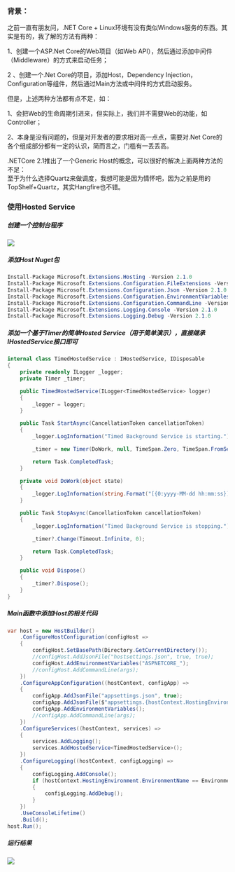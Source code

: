 
### 背景：  
之前一直有朋友问，.NET Core + Linux环境有没有类似Windows服务的东西。其实是有的，我了解的方法有两种：

1、创建一个ASP.Net Core的Web项目（如Web API），然后通过添加中间件（Middleware）的方式来启动任务；

2 、创建一个.Net Core的项目，添加Host，Dependency Injection，Configuration等组件，然后通过Main方法或中间件的方式启动服务。

但是，上述两种方法都有点不足，如：

1、会把Web的生命周期引进来，但实际上，我们并不需要Web的功能，如Controller；

2、本身是没有问题的，但是对开发者的要求相对高一点点，需要对.Net Core的各个组成部分都有一定的认识，简而言之，门槛有一丢丢高。

.NETCore 2.1推出了一个Generic Host的概念，可以很好的解决上面两种方法的不足：  
至于为什么选择Quartz来做调度，我想可能是因为情怀吧，因为之前是用的TopShelf+Quartz，其实Hangfire也不错。  

### 使用Hosted Service  
##### 创建一个控制台程序  
![](https://github-1251498502.cos.ap-chongqing.myqcloud.com/Stack.Notepads/Notebook.201904260001.png)

##### 添加Host Nuget包  
``` C#
Install-Package Microsoft.Extensions.Hosting -Version 2.1.0
Install-Package Microsoft.Extensions.Configuration.FileExtensions -Version 2.1.0
Install-Package Microsoft.Extensions.Configuration.Json -Version 2.1.0
Install-Package Microsoft.Extensions.Configuration.EnvironmentVariables -Version 2.1.0
Install-Package Microsoft.Extensions.Configuration.CommandLine -Version 2.1.0
Install-Package Microsoft.Extensions.Logging.Console -Version 2.1.0
Install-Package Microsoft.Extensions.Logging.Debug -Version 2.1.0
```  

##### 添加一个基于Timer的简单Hosted Service（用于简单演示），直接继承IHostedService接口即可  
``` C#
internal class TimedHostedService : IHostedService, IDisposable
{
    private readonly ILogger _logger;
    private Timer _timer;

    public TimedHostedService(ILogger<TimedHostedService> logger)
    {
        _logger = logger;
    }

    public Task StartAsync(CancellationToken cancellationToken)
    {
        _logger.LogInformation("Timed Background Service is starting.");

        _timer = new Timer(DoWork, null, TimeSpan.Zero, TimeSpan.FromSeconds(5));

        return Task.CompletedTask;
    }

    private void DoWork(object state)
    {
        _logger.LogInformation(string.Format("[{0:yyyy-MM-dd hh:mm:ss}]Timed Background Service is working.", DateTime.Now));
    }

    public Task StopAsync(CancellationToken cancellationToken)
    {
        _logger.LogInformation("Timed Background Service is stopping.");

        _timer?.Change(Timeout.Infinite, 0);

        return Task.CompletedTask;
    }

    public void Dispose()
    {
        _timer?.Dispose();
    }
}
```
##### Main函数中添加Host的相关代码  
``` C#
var host = new HostBuilder()
    .ConfigureHostConfiguration(configHost =>
    {
        configHost.SetBasePath(Directory.GetCurrentDirectory());
        //configHost.AddJsonFile("hostsettings.json", true, true);
        configHost.AddEnvironmentVariables("ASPNETCORE_");
        //configHost.AddCommandLine(args);
    })
    .ConfigureAppConfiguration((hostContext, configApp) =>
    {
        configApp.AddJsonFile("appsettings.json", true);
        configApp.AddJsonFile($"appsettings.{hostContext.HostingEnvironment.EnvironmentName}.json", true);
        configApp.AddEnvironmentVariables();
        //configApp.AddCommandLine(args);
    })
    .ConfigureServices((hostContext, services) =>
    {
        services.AddLogging();
        services.AddHostedService<TimedHostedService>();
    })
    .ConfigureLogging((hostContext, configLogging) =>
    {
        configLogging.AddConsole();
        if (hostContext.HostingEnvironment.EnvironmentName == EnvironmentName.Development)
        {
            configLogging.AddDebug();
        }
    })
    .UseConsoleLifetime()
    .Build();
host.Run();
```
##### 运行结果  
![](https://github-1251498502.cos.ap-chongqing.myqcloud.com/Stack.Notepads/Notebook.201904260002.png)




